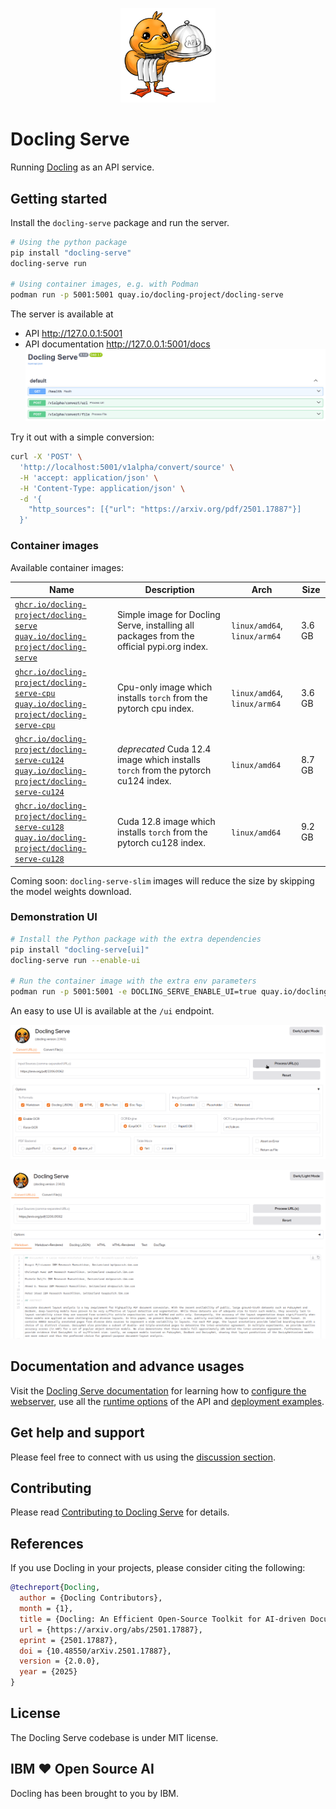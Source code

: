 <p align="center">
  <a href="https://github.com/docling-project/docling-serve">
    <img loading="lazy" alt="Docling" src="https://github.com/docling-project/docling-serve/raw/main/docs/assets/docling-serve-pic.png" width="30%"/>
  </a>
</p>

# Docling Serve

Running [Docling](https://github.com/docling-project/docling) as an API service.

## Getting started

Install the `docling-serve` package and run the server.

```bash
# Using the python package
pip install "docling-serve"
docling-serve run

# Using container images, e.g. with Podman
podman run -p 5001:5001 quay.io/docling-project/docling-serve
```

The server is available at

- API <http://127.0.0.1:5001>
- API documentation <http://127.0.0.1:5001/docs>
  ![swagger.png](img/swagger.png)

Try it out with a simple conversion:

```bash
curl -X 'POST' \
  'http://localhost:5001/v1alpha/convert/source' \
  -H 'accept: application/json' \
  -H 'Content-Type: application/json' \
  -d '{
    "http_sources": [{"url": "https://arxiv.org/pdf/2501.17887"}]
  }'
```

### Container images

Available container images:

| Name | Description | Arch | Size |
| -----|-------------|------|------|
| [`ghcr.io/docling-project/docling-serve`](https://github.com/docling-project/docling-serve/pkgs/container/docling-serve) <br /> [`quay.io/docling-project/docling-serve`](https://quay.io/repository/docling-project/docling-serve) | Simple image for Docling Serve, installing all packages from the official pypi.org index. | `linux/amd64`, `linux/arm64` | 3.6 GB |
| [`ghcr.io/docling-project/docling-serve-cpu`](https://github.com/docling-project/docling-serve/pkgs/container/docling-serve-cpu) <br /> [`quay.io/docling-project/docling-serve-cpu`](https://quay.io/repository/docling-project/docling-serve-cpu) | Cpu-only image which installs `torch` from the pytorch cpu index. | `linux/amd64`, `linux/arm64` | 3.6 GB |
| [`ghcr.io/docling-project/docling-serve-cu124`](https://github.com/docling-project/docling-serve/pkgs/container/docling-serve-cu124) <br /> [`quay.io/docling-project/docling-serve-cu124`](https://quay.io/repository/docling-project/docling-serve-cu124) | *deprecated* Cuda 12.4 image which installs `torch` from the pytorch cu124 index. | `linux/amd64` | 8.7 GB |
| [`ghcr.io/docling-project/docling-serve-cu128`](https://github.com/docling-project/docling-serve/pkgs/container/docling-serve-cu128) <br /> [`quay.io/docling-project/docling-serve-cu128`](https://quay.io/repository/docling-project/docling-serve-cu128) | Cuda 12.8 image which installs `torch` from the pytorch cu128 index. | `linux/amd64` | 9.2 GB |

Coming soon: `docling-serve-slim` images will reduce the size by skipping the model weights download.

### Demonstration UI

```bash
# Install the Python package with the extra dependencies
pip install "docling-serve[ui]"
docling-serve run --enable-ui

# Run the container image with the extra env parameters
podman run -p 5001:5001 -e DOCLING_SERVE_ENABLE_UI=true quay.io/docling-project/docling-serve
```

An easy to use UI is available at the `/ui` endpoint.

![ui-input.png](img/ui-input.png)

![ui-output.png](img/ui-output.png)

## Documentation and advance usages

Visit the [Docling Serve documentation](./docs/README.md) for learning how to [configure the webserver](./docs/configuration.md), use all the [runtime options](./docs/usage.md) of the API and [deployment examples](./docs/deployment.md).

## Get help and support

Please feel free to connect with us using the [discussion section](https://github.com/docling-project/docling/discussions).

## Contributing

Please read [Contributing to Docling Serve](https://github.com/docling-project/docling-serve/blob/main/CONTRIBUTING.md) for details.

## References

If you use Docling in your projects, please consider citing the following:

```bib
@techreport{Docling,
  author = {Docling Contributors},
  month = {1},
  title = {Docling: An Efficient Open-Source Toolkit for AI-driven Document Conversion},
  url = {https://arxiv.org/abs/2501.17887},
  eprint = {2501.17887},
  doi = {10.48550/arXiv.2501.17887},
  version = {2.0.0},
  year = {2025}
}
```

## License

The Docling Serve codebase is under MIT license.

## IBM ❤️ Open Source AI

Docling has been brought to you by IBM.
